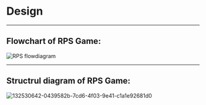 # Design
___
## Flowchart of RPS Game:
![RPS flowdiagram](https://user-images.githubusercontent.com/94137581/142773935-c093c065-4401-4ff9-8f91-c4dd49b900d0.png)
 ___
 ## Structrul diagram of RPS Game:
 ![132530642-0439582b-7cd6-4f03-9e41-c1a1e92681d0](https://user-images.githubusercontent.com/94137581/142986934-346bcd14-e1e7-43d0-b0c5-2733ac4d4573.png)

